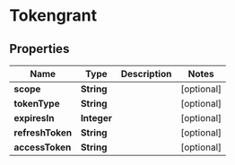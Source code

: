 
# Tokengrant

## Properties
Name | Type | Description | Notes
------------ | ------------- | ------------- | -------------
**scope** | **String** |  |  [optional]
**tokenType** | **String** |  |  [optional]
**expiresIn** | **Integer** |  |  [optional]
**refreshToken** | **String** |  |  [optional]
**accessToken** | **String** |  |  [optional]



